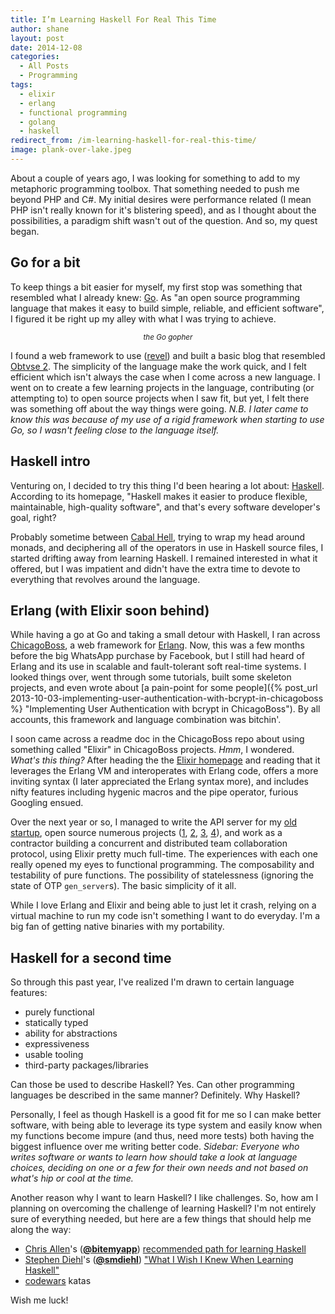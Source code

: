 ```yaml
---
title: I’m Learning Haskell For Real This Time
author: shane
layout: post
date: 2014-12-08
categories:
  - All Posts
  - Programming
tags:
  - elixir
  - erlang
  - functional programming
  - golang
  - haskell
redirect_from: /im-learning-haskell-for-real-this-time/
image: plank-over-lake.jpeg
---
```

About a couple of years ago, I was looking for something to add to my metaphoric programming toolbox. That something needed to push me beyond PHP and C#. My initial desires were performance related (I mean PHP isn't really known for it's blistering speed), and as I thought about the possibilities, a paradigm shift wasn't out of the question. And so, my quest began.

<!--more-->

## Go for a bit

To keep things a bit easier for myself, my first stop was something that resembled what I already knew: [Go][1]. As "an open source programming language that makes it easy to build simple, reliable, and efficient software", I figured it be right up my alley with what I was trying to achieve.

<center>
  <amp-img width="250" height="340" src="https://golang.org/doc/gopher/frontpage.png" alt="The Go gopher" /></p>

  <p>
    <sup><i>the Go gopher</i></sup>
  </p>

</center>

I found a web framework to use ([revel](https://revel.github.io/)) and built a basic blog that resembled [Obtvse 2](https://github.com/natew/obtvse2"). The simplicity of the language make the work quick, and I felt efficient which isn't always the case when I come across a new language. I went on to create a few learning projects in the language, contributing (or attempting to) to open source projects when I saw fit, but yet, I felt there was something off about the way things were going. _N.B. I later came to know this was because of my use of a rigid framework when starting to use Go, so I wasn't feeling close to the language itself._

## Haskell intro


Venturing on, I decided to try this thing I'd been hearing a lot about: <a href="https://www.haskell.org/">Haskell</a>. According to its homepage, "Haskell makes it easier to produce flexible, maintainable, high-quality software", and that's every software developer's goal, right?

Probably sometime between <a href="http://www.well-typed.com/blog/2014/09/how-we-might-abolish-cabal-hell-part-1/">Cabal Hell</a>, trying to wrap my head around monads, and deciphering all of the operators in use in Haskell source files, I started drifting away from learning Haskell. I remained interested in what it offered, but I was impatient and didn't have the extra time to devote to everything that revolves around the language.

## Erlang (with Elixir soon behind)

While having a go at Go and taking a small detour with Haskell, I ran across [ChicagoBoss](http://www.chicagoboss.org/), a web framework for [Erlang](http://www.erlang.org). Now, this was a few months before the big WhatsApp purchase by Facebook, but I still had heard of Erlang and its use in scalable and fault-tolerant soft real-time systems. I looked things over, went through some tutorials, built some skeleton projects, and even wrote about [a pain-point for some people]({% post_url 2013-10-03-implementing-user-authentication-with-bcrypt-in-chicagoboss %} "Implementing User Authentication with bcrypt in ChicagoBoss"). By all accounts, this framework and language combination was bitchin'.

<center>
  <amp-img width="227" height="95" alt="Elixir logo" src="http://elixir-lang.org/images/logo/logo.png" />
</center>

I soon came across a readme doc in the ChicagoBoss repo about using something called "Elixir" in ChicagoBoss projects. _Hmm_, I wondered. _What's this thing?_ After heading the the [Elixir homepage](http://elixir-lang.org/) and reading that it leverages the Erlang VM and interoperates with Erlang code, offers a more inviting syntax (I later appreciated the Erlang syntax more), and includes nifty features including hygenic macros and the pipe operator, furious Googling ensued.

Over the next year or so, I managed to write the API server for my <a href="https://www.chatblend.com/" title="ChatBlend">old startup</a>, open source numerous projects ([1](https://sugar-framework.github.io/ "Sugar"), [2](https://github.com/slogsdon/mandrillex "Mandrillex"), [3](https://github.com/slogsdon/stripe-elixir "Stripe"), [4](https://github.com/slogsdon/placid "Placid")), and work as a contractor building a concurrent and distributed team collaboration protocol, using Elixir pretty much full-time. The experiences with each one really opened my eyes to functional programming. The composability and testability of pure functions. The possibility of statelessness (ignoring the state of OTP `gen_server`s). The basic simplicity of it all.

While I love Erlang and Elixir and being able to just let it crash, relying on a virtual machine to run my code isn't something I want to do everyday. I'm a big fan of getting native binaries with my portability.

## Haskell for a second time

So through this past year, I've realized I'm drawn to certain language features:

- purely functional
- statically typed
- ability for abstractions
- expressiveness
- usable tooling
- third-party packages/libraries

Can those be used to describe Haskell? Yes. Can other programming languages be described in the same manner? Definitely. Why Haskell?

Personally, I feel as though Haskell is a good fit for me so I can make better software, with being able to leverage its type system and easily know when my functions become impure (and thus, need more tests) both having the biggest influence over me writing better code. _Sidebar: Everyone who writes software or wants to learn how should take a look at language choices, deciding on one or a few for their own needs and not based on what's hip or cool at the time._

Another reason why I want to learn Haskell? I like challenges. So, how am I planning on overcoming the challenge of learning Haskell? I'm not entirely sure of everything needed, but here are a few things that should help me along the way:

- [Chris Allen](http://bitemyapp.com/)'s (**[@bitemyapp](https://twitter.com/bitemyapp)**) [recommended path for learning Haskell](https://github.com/bitemyapp/learnhaskell)
- [Stephen Diehl](http://stephendiehl.com/)'s (**[@smdiehl](https://twitter.com/smdiehl)**) ["What I Wish I Knew When Learning Haskell"](http://dev.stephendiehl.com/hask/)
- [codewars](http://www.codewars.com/) katas

Wish me luck!

 [1]: https://golang.org/
